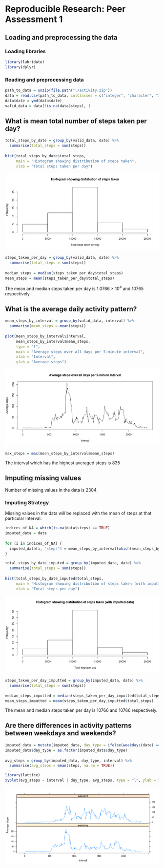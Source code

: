 # Reproducible Research: Peer Assessment 1

## Loading and preprocessing the data

### Loading libraries 

```r
library(lubridate)
library(dplyr)
```

### Reading and preprocessing data

```r
path_to_data = unzip(file.path("./activity.zip"))
data = read.csv(path_to_data, colClasses = c("integer", "character", "integer"))
data$date = ymd(data$date)
valid_data = data[!is.na(data$steps), ]
```

## What is mean total number of steps taken per day?


```r
total_steps_by_date = group_by(valid_data, date) %>% 
  summarise(total_steps = sum(steps))

hist(total_steps_by_date$total_steps, 
     main = "Histogram showing distribution of steps taken", 
     xlab = "Total steps taken per day")
```

![plot of chunk plot_steps_v_date](./PA1_template_files/figure-html/plot_steps_v_date.png) 


```r
steps_taken_per_day = group_by(valid_data, date) %>% 
  summarise(total_steps = sum(steps))

median_steps = median(steps_taken_per_day$total_steps)
mean_steps = mean(steps_taken_per_day$total_steps)
```
The mean and median steps taken per day is 1.0766 &times; 10<sup>4</sup> and 10765 respectively.

## What is the average daily activity pattern?


```r
mean_steps_by_interval = group_by(valid_data, interval) %>% 
  summarise(mean_steps = mean(steps))

plot(mean_steps_by_interval$interval, 
     mean_steps_by_interval$mean_steps, 
     type = "l",
     main = "Average steps over all days per 5-minute interval",
     xlab = "Interval",
     ylab = "Average steps")
```

![plot of chunk average_daily_pattern_plot](./PA1_template_files/figure-html/average_daily_pattern_plot.png) 

```r
max_steps = max(mean_steps_by_interval$mean_steps)
```

The interval which has the highest averaged steps is 835


## Imputing missing values

Number of missing values in the data is 2304.

### Imputing Strategy
Missing values in the data will be replaced with the mean of steps at that particular interval.


```r
indices_of_NA = which(is.na(data$steps) == TRUE)
imputed_data = data

for (i in indices_of_NA) {
  imputed_data[i, "steps"] = mean_steps_by_interval[which(mean_steps_by_interval$interval == imputed_data[i, "interval"]), "mean_steps"]
}
```


```r
total_steps_by_date_imputed = group_by(imputed_data, date) %>% 
  summarise(total_steps = sum(steps))

hist(total_steps_by_date_imputed$total_steps, 
     main = "Histogram showing distribution of steps taken (with imputted data)", 
     xlab = "Total steps per day")
```

![plot of chunk plot_imputted_steps_v_date](./PA1_template_files/figure-html/plot_imputted_steps_v_date.png) 

```r
steps_taken_per_day_imputted = group_by(imputed_data, date) %>%
  summarise(total_steps = sum(steps))

median_steps_imputted = median(steps_taken_per_day_imputted$total_steps)
mean_steps_imputted = mean(steps_taken_per_day_imputted$total_steps)
```
The mean and median steps taken per day is 10766 and 10766 respectively.

## Are there differences in activity patterns between weekdays and weekends?


```r
imputed_data = mutate(imputed_data, day_type = ifelse(weekdays(date) == "Sunday" | weekdays(date) == "Saturday", "weekend", "weekday"))
imputed_data$day_type = as.factor(imputed_data$day_type)

avg_steps = group_by(imputed_data, day_type, interval) %>% 
  summarise(avg_steps = mean(steps, na.rm = TRUE))
```


```r
library(lattice)
xyplot(avg_steps ~ interval | day_type, avg_steps, type = "l", ylab = "Average steps", layout = c(1,2))
```

![plot of chunk plot_avg_step_v_interval_on_day_type](./PA1_template_files/figure-html/plot_avg_step_v_interval_on_day_type.png) 

